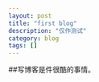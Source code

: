 ```yaml
---
layout: post
title: "first blog"
description: "仅作测试"
category: blog
tags: []
---
```



##写博客是件很酷的事情。